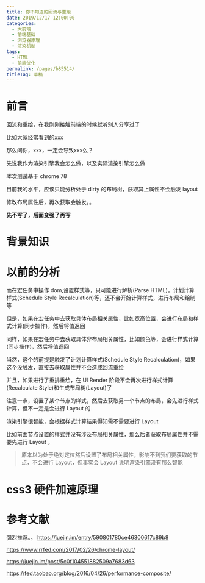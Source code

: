 ```yaml
---
title: 你不知道的回流与重绘
date: 2019/12/17 12:00:00
categories: 
  - 大前端
  - 前端基础
  - 浏览器原理
  - 渲染机制
tags: 
  - HTML
  - 前端优化
permalink: /pages/b85514/
titleTag: 草稿
---
```


# 前言

回流和重绘，在我刚刚接触前端的时候就听别人分享过了

比如大家经常看到的xxx

那么问你，xxx，一定会导致xxx么？

先说我作为渲染引擎我会怎么做，以及实际渲染引擎怎么做

本次测试基于 chrome 78

目前我的水平，应该只能分析处于 dirty 的布局树，获取其上属性不会触发 layout 

修改布局属性后，再次获取会触发。。

**先不写了，后面变强了再写**

# 背景知识

# 以前的分析

而在宏任务中操作 dom,设置样式等，只可能进行解析(Parse HTML)，计划计算样式(Schedule Style Recalculation)等，还不会开始计算样式，进行布局和绘制等

但是，如果在宏任务中去获取具体布局相关属性，比如宽高位置，会进行布局和样式计算(同步操作)，然后将值返回

同样，如果在宏任务中去获取具体非布局相关属性，比如颜色等，会进行样式计算(同步操作)，然后将值返回

当然，这个的前提是触发了计划计算样式(Schedule Style Recalculation)，如果这个没触发，直接去获取属性并不会造成回流重绘

并且，如果进行了重排重绘，在 UI Render 阶段不会再次进行样式计算(Recalculate Style)和生成布局树(Layout)了

注意一点，设置了某个节点的样式，然后去获取另一个节点的布局，会先进行样式计算，但不一定是会进行 Layout 的

渲染引擎很智能，会根据样式计算结果得知需不需要进行 Layout

比如前面节点设置的样式并没有涉及布局相关属性，那么后者获取布局属性并不需要先进行 Layout ，
> 原本以为处于绝对定位然后设置了布局相关属性，影响不到我们要获取的节点，不会进行 Layout，但事实会 Layout 说明渲染引擎没有那么智能

# css3 硬件加速原理

# 参考文献

强烈推荐。。 https://juejin.im/entry/590801780ce46300617c89b8

https://www.rrfed.com/2017/02/26/chrome-layout/

https://juejin.im/post/5c0f104551882509a7683d63

https://fed.taobao.org/blog/2016/04/26/performance-composite/